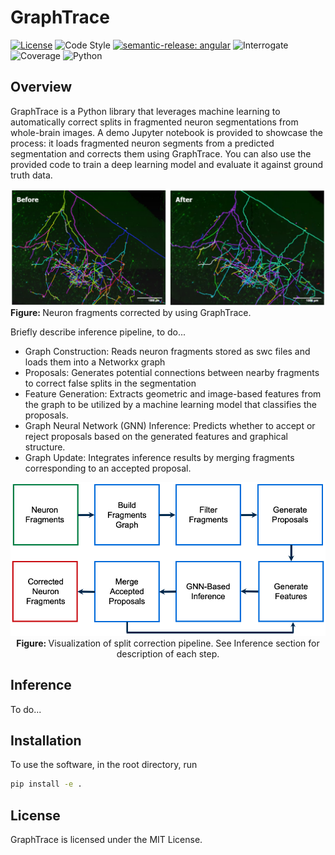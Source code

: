 # GraphTrace

[![License](https://img.shields.io/badge/license-MIT-brightgreen)](LICENSE)
![Code Style](https://img.shields.io/badge/code%20style-black-black)
[![semantic-release: angular](https://img.shields.io/badge/semantic--release-angular-e10079?logo=semantic-release)](https://github.com/semantic-release/semantic-release)
![Interrogate](https://img.shields.io/badge/interrogate-37.5%25-red)
![Coverage](https://img.shields.io/badge/coverage-100%25-brightgreen?logo=codecov)
![Python](https://img.shields.io/badge/python->=3.7-blue?logo=python)

## Overview

GraphTrace is a Python library that leverages machine learning to automatically correct splits in fragmented neuron segmentations from whole-brain images. A demo Jupyter notebook is provided to showcase the process: it loads fragmented neuron segments from a predicted segmentation and corrects them using GraphTrace. You can also use the provided code to train a deep learning model and evaluate it against ground truth data.

<p>
  <img src="imgs/result.png" width="900" alt="">
  <br>
   <b> Figure: </b>Neuron fragments corrected by using GraphTrace.
</p>

Briefly describe inference pipeline, to do...

- Graph Construction: Reads neuron fragments stored as swc files and loads them into a Networkx graph
- Proposals: Generates potential connections between nearby fragments to correct false splits in the segmentation
- Feature Generation: Extracts geometric and image-based features from the graph to be utilized by a machine learning model that classifies the proposals.
- Graph Neural Network (GNN) Inference: Predicts whether to accept or reject proposals based on the generated features and graphical structure.
- Graph Update: Integrates inference results by merging fragments corresponding to an accepted proposal.

<p align="center">
  <img src="imgs/pipeline.png" width="700" alt="pipeline">
    <br>
  <b> Figure: </b>Visualization of split correction pipeline. See Inference section for description of each step.
</p>

## Inference

To do...

## Installation
To use the software, in the root directory, run
```bash
pip install -e .
```

## License
GraphTrace is licensed under the MIT License.
